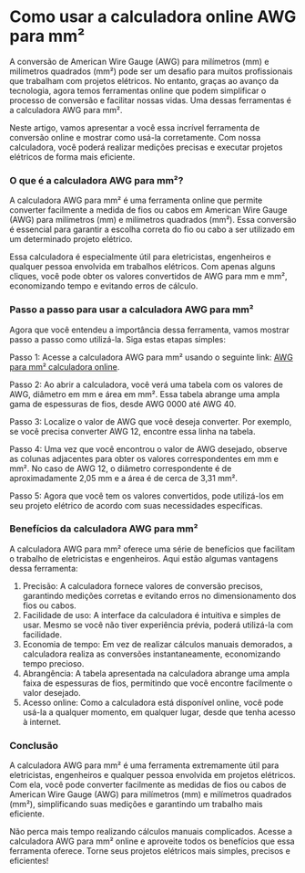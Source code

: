 Como usar a calculadora online AWG para mm²
===========================================

A conversão de American Wire Gauge (AWG) para milímetros (mm) e milímetros quadrados (mm²) pode ser um desafio para muitos profissionais que trabalham com projetos elétricos. No entanto, graças ao avanço da tecnologia, agora temos ferramentas online que podem simplificar o processo de conversão e facilitar nossas vidas. Uma dessas ferramentas é a calculadora AWG para mm².

Neste artigo, vamos apresentar a você essa incrível ferramenta de conversão online e mostrar como usá-la corretamente. Com nossa calculadora, você poderá realizar medições precisas e executar projetos elétricos de forma mais eficiente.

### O que é a calculadora AWG para mm²?

A calculadora AWG para mm² é uma ferramenta online que permite converter facilmente a medida de fios ou cabos em American Wire Gauge (AWG) para milímetros (mm) e milímetros quadrados (mm²). Essa conversão é essencial para garantir a escolha correta do fio ou cabo a ser utilizado em um determinado projeto elétrico.

Essa calculadora é especialmente útil para eletricistas, engenheiros e qualquer pessoa envolvida em trabalhos elétricos. Com apenas alguns cliques, você pode obter os valores convertidos de AWG para mm e mm², economizando tempo e evitando erros de cálculo.

### Passo a passo para usar a calculadora AWG para mm²

Agora que você entendeu a importância dessa ferramenta, vamos mostrar passo a passo como utilizá-la. Siga estas etapas simples:

Passo 1: Acesse a calculadora AWG para mm² usando o seguinte link: [AWG para mm² calculadora online](https://www.onlinecalculatorsfree.com/pt/tools/awg-to-mm-calculator.html).

Passo 2: Ao abrir a calculadora, você verá uma tabela com os valores de AWG, diâmetro em mm e área em mm². Essa tabela abrange uma ampla gama de espessuras de fios, desde AWG 0000 até AWG 40.

Passo 3: Localize o valor de AWG que você deseja converter. Por exemplo, se você precisa converter AWG 12, encontre essa linha na tabela.

Passo 4: Uma vez que você encontrou o valor de AWG desejado, observe as colunas adjacentes para obter os valores correspondentes em mm e mm². No caso de AWG 12, o diâmetro correspondente é de aproximadamente 2,05 mm e a área é de cerca de 3,31 mm².

Passo 5: Agora que você tem os valores convertidos, pode utilizá-los em seu projeto elétrico de acordo com suas necessidades específicas.

### Benefícios da calculadora AWG para mm²

A calculadora AWG para mm² oferece uma série de benefícios que facilitam o trabalho de eletricistas e engenheiros. Aqui estão algumas vantagens dessa ferramenta:

1. Precisão: A calculadora fornece valores de conversão precisos, garantindo medições corretas e evitando erros no dimensionamento dos fios ou cabos.
2. Facilidade de uso: A interface da calculadora é intuitiva e simples de usar. Mesmo se você não tiver experiência prévia, poderá utilizá-la com facilidade.
3. Economia de tempo: Em vez de realizar cálculos manuais demorados, a calculadora realiza as conversões instantaneamente, economizando tempo precioso.
4. Abrangência: A tabela apresentada na calculadora abrange uma ampla faixa de espessuras de fios, permitindo que você encontre facilmente o valor desejado.
5. Acesso online: Como a calculadora está disponível online, você pode usá-la a qualquer momento, em qualquer lugar, desde que tenha acesso à internet.

### Conclusão

A calculadora AWG para mm² é uma ferramenta extremamente útil para eletricistas, engenheiros e qualquer pessoa envolvida em projetos elétricos. Com ela, você pode converter facilmente as medidas de fios ou cabos de American Wire Gauge (AWG) para milímetros (mm) e milímetros quadrados (mm²), simplificando suas medições e garantindo um trabalho mais eficiente.

Não perca mais tempo realizando cálculos manuais complicados. Acesse a calculadora AWG para mm² online e aproveite todos os benefícios que essa ferramenta oferece. Torne seus projetos elétricos mais simples, precisos e eficientes!